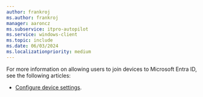 ```yaml
---
author: frankroj
ms.author: frankroj
manager: aaroncz
ms.subservice: itpro-autopilot
ms.service: windows-client
ms.topic: include
ms.date: 06/03/2024
ms.localizationpriority: medium
---
```


<!-- This file is shared by the following articles:

tutorial/pre-provisioning/azure-ad-join-automatic-enrollment.md
tutorial/user-driven/azure-ad-join-automatic-enrollment.md
device-preparation/tutorial/user-driven/entra-join-allow-users-to-join.md

Headings are driven by article context. -->

For more information on allowing users to join devices to Microsoft Entra ID, see the following articles:

- [Configure device settings](/azure/active-directory/devices/device-management-azure-portal#configure-device-settings).